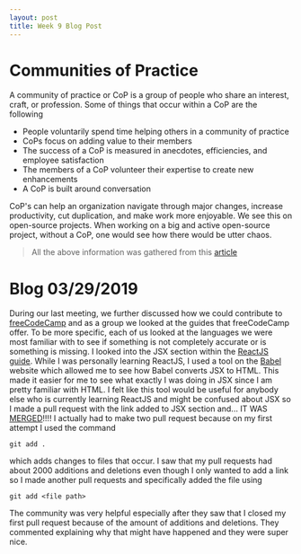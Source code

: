 ```yaml
---
layout: post
title: Week 9 Blog Post
---
```


# Communities of Practice
A community of practice or CoP is a group of people who share an interest, craft, or profession. Some of things that occur
within a CoP are the following

- People voluntarily spend time helping others in a community of practice
- CoPs focus on adding value to their members
- The success of a CoP is measured in anecdotes, efficiencies, and employee satisfaction
- The members of a CoP volunteer their expertise to create new enhancements
- A CoP is built around conversation

CoP's can help an organization navigate through major changes, increase productivity, cut duplication, and make work more
enjoyable. We see this on open-source projects. When working on a big and active open-source project, without a CoP, one would
see how there would be utter chaos.

> All the above information was gathered from this [article](https://opensource.com/life/11/11/community-practice-more-website) 

# Blog 03/29/2019
During our last meeting, we further discussed how we could contribute to [freeCodeCamp](s.hunter.cuny.edu/~saad/courses/alg/) and as a group we looked at the guides 
that freeCodeCamp offer. To be more specific, each of us looked at the languages we were most familiar with to see if 
something is not completely accurate or is something is missing. I looked into the JSX section within the [ReactJS guide](https://guide.freecodecamp.org/react/jsx/). 
While I was personally learning ReactJS, I used a tool on the [Babel](https://babeljs.io/repl) website which allowed me to see how Babel converts JSX 
to HTML. This made it easier for me to see what exactly I was doing in JSX since I am pretty familiar with HTML. I felt like 
this tool would be useful for anybody else who is currently learning ReactJS and might be confused about JSX so I made a pull
request with the link added to JSX section and... IT WAS [MERGED](https://github.com/freeCodeCamp/freeCodeCamp/pull/35691)!!!! I actually had to make two pull request because on my 
first attempt I used the command 

```
git add .
```

which adds changes to files that occur. I saw that my pull requests had about 2000 additions and deletions even though
I only wanted to add a link so I made another pull requests and specifically added the file using 

```
git add <file path>
```
  
The community was very helpful especially after they saw that I closed my first pull request because of the amount of 
additions and deletions. They commented explaining why that might have happened and they were super nice.
